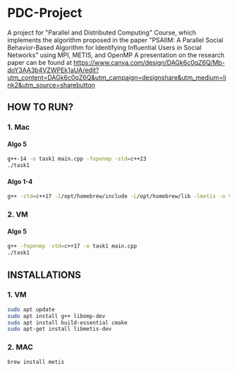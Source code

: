 # PDC-Project
A project for "Parallel and Distributed Computing" Course, which implements the algorithm proposed in the paper "PSAIIM: A Parallel Social Behavior-Based Algorithm for Identifying Influential Users in Social Networks" using MPI, METIS, and OpenMP
A presentation on the research paper can be found at https://www.canva.com/design/DAGk6c0qZ6Q/Mb-doY3AA3b4VZWPEk1aUA/edit?utm_content=DAGk6c0qZ6Q&utm_campaign=designshare&utm_medium=link2&utm_source=sharebutton

## HOW TO RUN?
### 1. Mac
#### Algo 5
```sh
g++-14 -o task1 main.cpp -fopenmp -std=c++23
./task1
```

#### Algo 1-4
```sh
g++ -std=c++17 -I/opt/homebrew/include -L/opt/homebrew/lib -lmetis -o task1 temp2.cpp
```

### 2. VM
#### Algo 5
```sh
g++ -fopenmp -std=c++17 -o task1 main.cpp
./task1
```

## INSTALLATIONS
### 1. VM
```sh
sudo apt update
sudo apt install g++ libomp-dev
sudo apt install build-essential cmake
sudo apt-get install libmetis-dev
```

### 2. MAC
```sh
brew install metis
```

